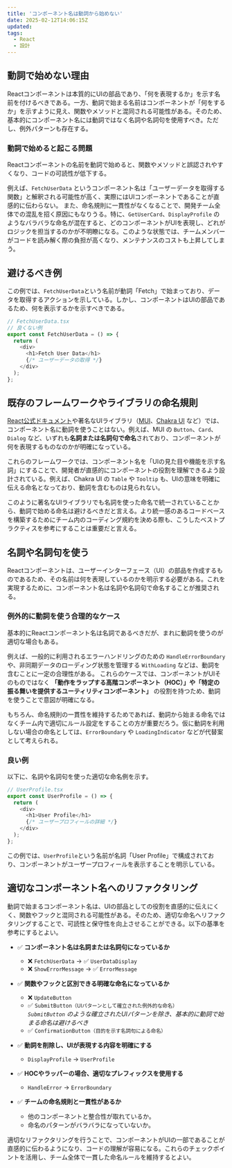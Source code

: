 ```yaml
---
title: 'コンポーネント名は動詞から始めない'
date: 2025-02-12T14:06:15Z
updated:
tags:
  - React
  - 設計
---
```


## 動詞で始めない理由

Reactコンポーネントは本質的にUIの部品であり、「何を表現するか」を示す名前を付けるべきである。一方、動詞で始まる名前はコンポーネントが「何をするか」を示すように見え、関数やメソッドと混同される可能性がある。そのため、基本的にコンポーネント名には動詞ではなく名詞や名詞句を使用すべき。ただし、例外パターンも存在する。

### 動詞で始めると起こる問題

Reactコンポーネントの名前を動詞で始めると、関数やメソッドと誤認されやすくなり、コードの可読性が低下する。

例えば、`FetchUserData` というコンポーネント名は「ユーザーデータを取得する関数」と解釈される可能性が高く、実際にはUIコンポーネントであることが直感的に伝わらない。
また、命名規則に一貫性がなくなることで、開発チーム全体での混乱を招く原因にもなりうる。特に、`GetUserCard`、`DisplayProfile` のようなバラバラな命名が混在すると、どのコンポーネントがUIを表現し、どれがロジックを担当するのかが不明瞭になる。このような状態では、チームメンバーがコードを読み解く際の負担が高くなり、メンテナンスのコストも上昇してしまう。

## 避けるべき例

この例では、`FetchUserData`という名前が動詞「Fetch」で始まっており、データを取得するアクションを示している。しかし、コンポーネントはUIの部品であるため、何を表示するかを示すべきである。

```ts
// FetchUserData.tsx
// 良くない例
export const FetchUserData = () => {
  return (
    <div>
      <h1>Fetch User Data</h1>
      {/* ユーザーデータの取得 */}
    </div>
  );
};
```

## 既存のフレームワークやライブラリの命名規則

[React公式ドキュメント](https://react.dev/)や著名なUIライブラリ（[MUI](https://mui.com/)、[Chakra UI](https://chakra-ui.com/) など）では、コンポーネント名に動詞を使うことはない。例えば、MUI の `Button`、`Card`、`Dialog` など、いずれも**名詞または名詞句で命名**されており、コンポーネントが何を表現するものなのかが明確になっている。

これらのフレームワークでは、コンポーネント名を「UIの見た目や機能を示す名詞」にすることで、開発者が直感的にコンポーネントの役割を理解できるよう設計されている。例えば、Chakra UI の `Table` や `Tooltip` も、UIの意味を明確に伝える命名となっており、動詞を含むものは見られない。

このように著名なUIライブラリでも名詞を使った命名で統一されていることから、動詞で始める命名は避けるべきだと言える。より統一感のあるコードベースを構築するためにチーム内のコーディング規約を決める際も、こうしたベストプラクティスを参考にすることは重要だと言える。

## 名詞や名詞句を使う

Reactコンポーネントは、ユーザーインターフェース（UI）の部品を作成するものであるため、その名前は何を表現しているのかを明示する必要がある。これを実現するために、コンポーネント名は名詞や名詞句で命名することが推奨される。

### 例外的に動詞を使う合理的なケース

基本的にReactコンポーネント名は名詞であるべきだが、まれに動詞を使うのが適切な場合もある。

例えば、一般的に利用されるエラーハンドリングのための `HandleErrorBoundary` や、非同期データのローディング状態を管理する `WithLoading` などは、動詞を含むことに一定の合理性がある。
これらのケースでは、コンポーネントがUIそのものではなく **「動作をラップする高階コンポーネント（HOC）」や「特定の振る舞いを提供するユーティリティコンポーネント」** の役割を持つため、動詞を使うことで意図が明確になる。

もちろん、命名規則の一貫性を維持するためであれば、動詞から始まる命名ではなくチーム内で適切にルール設定をすることの方が重要だろう。仮に動詞を利用しない場合の命名としては、`ErrorBoundary` や `LoadingIndicator` などが代替案として考えられる。

### 良い例

以下に、名詞や名詞句を使った適切な命名例を示す。

```ts
// UserProfile.tsx
export const UserProfile = () => {
  return (
    <div>
      <h1>User Profile</h1>
      {/* ユーザープロフィールの詳細 */}
    </div>
  );
};
```

この例では、`UserProfile`という名前が名詞「User Profile」で構成されており、コンポーネントがユーザープロフィールを表示することを明示している。

## 適切なコンポーネント名へのリファクタリング

動詞で始まるコンポーネント名は、UIの部品としての役割を直感的に伝えにくく、関数やフックと混同される可能性がある。そのため、適切な命名へリファクタリングすることで、可読性と保守性を向上させることができる。以下の基準を参考にするとよい。

- ✅ **コンポーネント名は名詞または名詞句になっているか**

  - ❌ `FetchUserData` → ✅ `UserDataDisplay`
  - ❌ `ShowErrorMessage` → ✅ `ErrorMessage`

- ✅ **関数やフックと区別できる明確な命名になっているか**

  - ❌ `UpdateButton`
  - ✅ `SubmitButton`<small>（UIパターンとして確立された例外的な命名）</small>  
     _`SubmitButton` のような確立されたUIパターンを除き、基本的に動詞で始まる命名は避けるべき_
  - ✅ `ConfirmationButton`<small>（目的を示す名詞句による命名）</small>

- ✅ **動詞を削除し、UIが表現する内容を明確にする**

  - `DisplayProfile` → `UserProfile`

- ✅ **HOCやラッパーの場合、適切なプレフィックスを使用する**

  - `HandleError` → `ErrorBoundary`

- ✅ **チームの命名規則と一貫性があるか**
  - 他のコンポーネントと整合性が取れているか。
  - 命名のパターンがバラバラになっていないか。

適切なリファクタリングを行うことで、コンポーネントがUIの一部であることが直感的に伝わるようになり、コードの理解が容易になる。これらのチェックポイントを活用し、チーム全体で一貫した命名ルールを維持するとよい。
